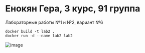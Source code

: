 # Енокян Гера, 3 курс, 91 группа
Лабораторные работы №1 и №2, вариант №6

```
docker build -t lab2 .
docker run -d --name lab2 lab2
```

![image](https://github.com/user-attachments/assets/685fd95b-fa6b-48e4-815f-e9fd5d7ae697)
